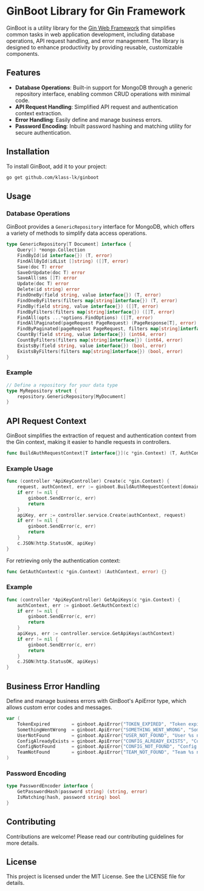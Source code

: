 # GinBoot Library for Gin Framework

GinBoot is a utility library for the [Gin Web Framework](https://github.com/gin-gonic/gin) that simplifies common tasks in web application development, including database operations, API request handling, and error management. The library is designed to enhance productivity by providing reusable, customizable components.

## Features

- **Database Operations**: Built-in support for MongoDB through a generic repository interface, enabling common CRUD operations with minimal code.
- **API Request Handling**: Simplified API request and authentication context extraction.
- **Error Handling**: Easily define and manage business errors.
- **Password Encoding**: Inbuilt password hashing and matching utility for secure authentication.

## Installation

To install GinBoot, add it to your project:

```bash
go get github.com/klass-lk/ginboot
```

## Usage

### Database Operations

GinBoot provides a `GenericRepository` interface for MongoDB, which offers a variety of methods to simplify data access operations.

```go
type GenericRepository[T Document] interface {
    Query() *mongo.Collection
    FindById(id interface{}) (T, error)
    FindAllById(idList []string) ([]T, error)
    Save(doc T) error
    SaveOrUpdate(doc T) error
    SaveAll(sms []T) error
    Update(doc T) error
    Delete(id string) error
    FindOneBy(field string, value interface{}) (T, error)
    FindOneByFilters(filters map[string]interface{}) (T, error)
    FindBy(field string, value interface{}) ([]T, error)
    FindByFilters(filters map[string]interface{}) ([]T, error)
    FindAll(opts ...*options.FindOptions) ([]T, error)
    FindAllPaginated(pageRequest PageRequest) (PageResponse[T], error)
    FindByPaginated(pageRequest PageRequest, filters map[string]interface{}) (PageResponse[T], error)
    CountBy(field string, value interface{}) (int64, error)
    CountByFilters(filters map[string]interface{}) (int64, error)
    ExistsBy(field string, value interface{}) (bool, error)
    ExistsByFilters(filters map[string]interface{}) (bool, error)
}
```

### Example

```go
// Define a repository for your data type
type MyRepository struct {
    repository.GenericRepository[MyDocument]
}
```

## API Request Context

GinBoot simplifies the extraction of request and authentication context from the Gin context, making it easier to handle requests in controllers.

```go
func BuildAuthRequestContext[T interface{}](c *gin.Context) (T, AuthContext, error) {}
```

### Example Usage

```go
func (controller *ApiKeyController) Create(c *gin.Context) {
    request, authContext, err := ginboot.BuildAuthRequestContext[domain.CreateApiKeyRequest](c)
    if err != nil {
        ginboot.SendError(c, err)
        return
    }
    apiKey, err := controller.service.Create(authContext, request)
    if err != nil {
        ginboot.SendError(c, err)
        return
    }
    c.JSON(http.StatusOK, apiKey)
}

```
For retrieving only the authentication context:

```go
func GetAuthContext(c *gin.Context) (AuthContext, error) {}
```

### Example

```go
func (controller *ApiKeyController) GetApiKeys(c *gin.Context) {
    authContext, err := ginboot.GetAuthContext(c)
    if err != nil {
        ginboot.SendError(c, err)
        return
    }
    apiKeys, err := controller.service.GetApiKeys(authContext)
    if err != nil {
        ginboot.SendError(c, err)
        return
    }
    c.JSON(http.StatusOK, apiKeys)
}
```

## Business Error Handling

Define and manage business errors with GinBoot's ApiError type, which allows custom error codes and messages.

```go
var (
    TokenExpired        = ginboot.ApiError{"TOKEN_EXPIRED", "Token expired"}
    SomethingWentWrong  = ginboot.ApiError{"SOMETHING_WENT_WRONG", "Something went wrong"}
    UserNotFound        = ginboot.ApiError{"USER_NOT_FOUND", "User %s not found"}
    ConfigAlreadyExists = ginboot.ApiError{"CONFIG_ALREADY_EXISTS", "Config %s already exists"}
    ConfigNotFound      = ginboot.ApiError{"CONFIG_NOT_FOUND", "Config %s not found"}
    TeamNotFound        = ginboot.ApiError{"TEAM_NOT_FOUND", "Team %s not found"}
)
```

### Password Encoding

```go
type PasswordEncoder interface {
    GetPasswordHash(password string) (string, error)
    IsMatching(hash, password string) bool
}

```

## Contributing
Contributions are welcome! Please read our contributing guidelines for more details.

## License
This project is licensed under the MIT License. See the LICENSE file for details.
